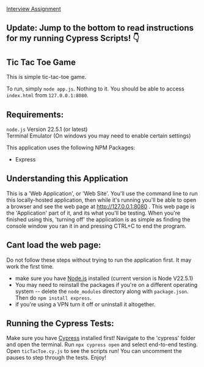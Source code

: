 [Interview Assignment](https://docs.google.com/document/d/1KZNv3CxQHjMTb8ibQh37pQSNKuTPAP_GPyGonMYPL0Y/edit)

## Update: Jump to the bottom to read instructions for my running Cypress Scripts! 👇

## Tic Tac Toe Game
This is simple tic-tac-toe game.

To run, simply `node app.js`.  Nothing to it.  You should be able to access `index.html` from `127.0.0.1:8080`.

## Requirements:
`node.js` Version 22.5.1 (or latest)  
Terminal Emulator (On windows you may need to enable certain settings)

This application uses the following NPM Packages:
-  Express

## Understanding this Application
This is a 'Web Application', or 'Web Site'.  You'll use the command line to run this locally-hosted application, then while it's running you'll be able to open a browser and see the web page at http://127.0.0.1:8080 .  This web page is the 'Application' part of it, and its what you'll be testing.  When you're finished using this, 'turning off' the application is as simple as finding the console window you ran it in and pressing CTRL+C to end the program.

## Cant load the web page:
Do not follow these steps without trying to run the application first.  It may work the first time.
-  make sure you have [Node.js](https://nodejs.org/en) installed (current version is Node V22.5.1)
-  You may need to reinstall the packages if you're on a different operating system -- delete the `node_modules` directory along with `package.json`.  Then do `npm install express`.
-  if you're using a VPN turn it off or uninstall it altogether.

## Running the Cypress Tests:
Make sure you have [Cypress](https://docs.cypress.io/guides/getting-started/installing-cypress) installed first!
Navigate to the 'cypress' folder and open the terminal. Run `npx cypress open` and select end-to-end testing.
Open `ticTacToe.cy.js` to see the scripts run! You can uncomment the pauses to step through the tests. Enjoy!
